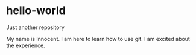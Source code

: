 # hello-world

Just another repository

My name is Innocent.
I am here to learn how to use git.
I am excited about the experience.
